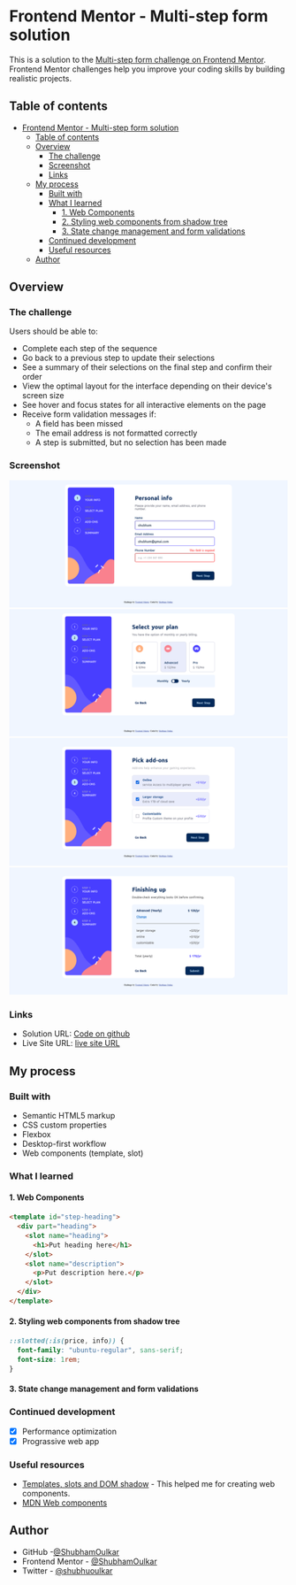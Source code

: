 # Frontend Mentor - Multi-step form solution

This is a solution to the [Multi-step form challenge on Frontend Mentor](https://www.frontendmentor.io/challenges/multistep-form-YVAnSdqQBJ). Frontend Mentor challenges help you improve your coding skills by building realistic projects.

## Table of contents

- [Frontend Mentor - Multi-step form solution](#frontend-mentor---multi-step-form-solution)
  - [Table of contents](#table-of-contents)
  - [Overview](#overview)
    - [The challenge](#the-challenge)
    - [Screenshot](#screenshot)
    - [Links](#links)
  - [My process](#my-process)
    - [Built with](#built-with)
    - [What I learned](#what-i-learned)
      - [1. Web Components](#1-web-components)
      - [2. Styling web components from shadow tree](#2-styling-web-components-from-shadow-tree)
      - [3. State change management and form validations](#3-state-change-management-and-form-validations)
    - [Continued development](#continued-development)
    - [Useful resources](#useful-resources)
  - [Author](#author)

## Overview

### The challenge

Users should be able to:

- Complete each step of the sequence
- Go back to a previous step to update their selections
- See a summary of their selections on the final step and confirm their order
- View the optimal layout for the interface depending on their device's screen size
- See hover and focus states for all interactive elements on the page
- Receive form validation messages if:
  - A field has been missed
  - The email address is not formatted correctly
  - A step is submitted, but no selection has been made

### Screenshot

![](/multi-step-form-main/design/step1-desktop.png)
![](/multi-step-form-main/design/step2-desktop.png)
![](/multi-step-form-main/design/step3-desktop.png)
![](/multi-step-form-main/design/step4-desktop.png)

### Links

- Solution URL: [Code on github](https://your-solution-url.com)
- Live Site URL: [live site URL](https://your-live-site-url.com)

## My process

### Built with

- Semantic HTML5 markup
- CSS custom properties
- Flexbox
- Desktop-first workflow
- Web components (template, slot)

### What I learned

#### 1. Web Components

```html
<template id="step-heading">
  <div part="heading">
    <slot name="heading">
      <h1>Put heading here</h1>
    </slot>
    <slot name="description">
      <p>Put description here.</p>
    </slot>
  </div>
</template>
```

#### 2. Styling web components from shadow tree

```css
::slotted(:is(price, info)) {
  font-family: "ubuntu-regular", sans-serif;
  font-size: 1rem;
}
```

#### 3. State change management and form validations

### Continued development

- [x] Performance optimization
- [x] Prograssive web app

### Useful resources

- [Templates, slots and DOM shadow](https://web.dev/learn/html/template?continue=https%3A%2F%2Fweb.dev%2Flearn%2Fhtml%23article-https%3A%2F%2Fweb.dev%2Flearn%2Fhtml%2Ftemplate) - This helped me for creating web components.
- [MDN Web components](https://developer.mozilla.org/en-US/docs/Web/API/Web_components)

## Author

- GitHub -[@ShubhamOulkar](https://github.com/ShubhamOulkar)
- Frontend Mentor - [@ShubhamOulkar](https://www.frontendmentor.io/profile/ShubhamOulkar)
- Twitter - [@shubhuoulkar](https://twitter.com/shubhuoulkar)
